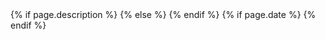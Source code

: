 <!DOCTYPE html>
<head>  
	<link href='http://fonts.googleapis.com/css?family=Ubuntu:light,lightitalic,regular,italic,bold&v1' rel='stylesheet' type='text/css'>
	<link rel="apple-touch-icon" href="/apple-touch-icon-57x57.png" />
	<link rel="apple-touch-icon" sizes="72x72" href="/apple-touch-icon-72x72.png" />
	<link rel="apple-touch-icon" sizes="114x114" href="/apple-touch-icon-114x114.png" />
	<meta http-equiv="Content-Type" content="text/html; charset=utf-8"/>
	<title>{{ page.title }} | {{ site.title }}</title>
	<meta name="author" content="Timm Schoof" />
	<meta name="keywords" content="Timm, Schoof, Tech, Blog, Apple, Jekyll, Ubuntu, Linux, Movies, Films, Food, Creative Commons" />
	{% if page.description %}
	<meta name="description" content="{{page.description}}" />
	{% else %}
	<meta name="description" content="{{site.description}}" />
	{% endif %}
	{% if page.date %}
	<meta http-equiv="date" content="{{page.date | date: '%A, %d  %Y %H:%M:%S GMT'}}" />
	{% endif %}
	<meta name="generator" content="jekyll" />
	<meta name="viewport" content="width=900" />
	<meta http-equiv="content-language" content="en">
	<meta name="robots" content="all">
	<link rel="Shortcut Icon" type="image/x-icon" href="/images/fav.png" />
	<link rel="stylesheet" media="screen" href="/stylesheets/style.css"/>

<!-- Google Analytics -->
<script type="text/javascript">

  var _gaq = _gaq || [];
  _gaq.push(['_setAccount', 'UA-23267421-1']);
  _gaq.push(['_setDomainName', '.timmschoof.com']);
  _gaq.push(['_setAllowHash', 'false']);
  _gaq.push(['_trackPageview']);

  (function() {
    var ga = document.createElement('script'); ga.type = 'text/javascript'; ga.async = true;
    ga.src = ('https:' == document.location.protocol ? 'https://ssl' : 'http://www') + '.google-analytics.com/ga.js';
    var s = document.getElementsByTagName('script')[0]; s.parentNode.insertBefore(ga, s);
  })();

</script>


</head>
